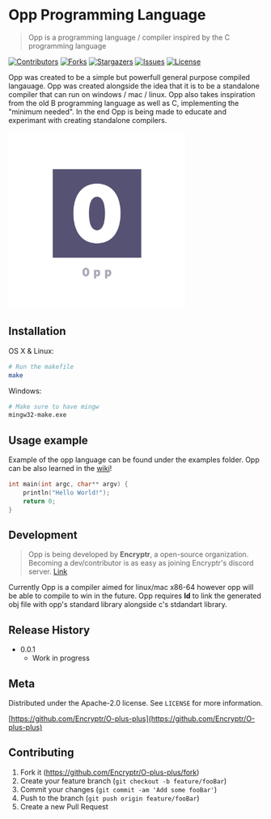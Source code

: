 # Opp Programming Language
> Opp is a programming language / compiler inspired by the C programming language

[![Contributors][contributors-shield]][contributors-url]
[![Forks][forks-shield]][forks-url]
[![Stargazers][stars-shield]][stars-url]
[![Issues][issues-shield]][issues-url]
[![License][license-shield]][license-url]

Opp was created to be a simple but powerfull general purpose compiled langauage. Opp was created alongside the idea that it is to be a standalone compiler that can run on windows / mac / linux. Opp also takes inspiration from the old B programming language as well as C, implementing the "minimum needed". In the end Opp is being made to educate and experimant with creating standalone compilers.

<img src="logo.png" width="350" height="350"/>

## Installation

OS X & Linux:

```sh
# Run the makefile
make
```

Windows:

```sh
# Make sure to have mingw
mingw32-make.exe 
```

## Usage example

Example of the opp language can be found under the examples folder. Opp can be also learned in the [wiki][wiki]!

```c
int main(int argc, char** argv) {
	println("Hello World!");
	return 0;
}
```

## Development
> Opp is being developed by **Encryptr**, a open-source organization. Becoming a dev/contributor is as easy as joining Encryptr's discord server. [Link](https://discord.gg/8tcf6sJ5Gq)

Currently Opp is a compiler aimed for linux/mac x86-64 however opp will be able to compile to win in the future. Opp requires **ld** to link the generated obj file with opp's standard library alongside c's stdandart library. 

## Release History
* 0.0.1
    * Work in progress

## Meta

Distributed under the Apache-2.0 license. See ``LICENSE`` for more information.

[https://github.com/Encryptr/O-plus-plus](https://github.com/Encryptr/O-plus-plus)

## Contributing

1. Fork it (<https://github.com/Encryptr/O-plus-plus/fork>)
2. Create your feature branch (`git checkout -b feature/fooBar`)
3. Commit your changes (`git commit -am 'Add some fooBar'`)
4. Push to the branch (`git push origin feature/fooBar`)
5. Create a new Pull Request

<!-- Markdown link & img dfn's -->
[wiki]: https://github.com/Encryptr/O-plus-plus/wiki
[contributors-shield]: https://img.shields.io/github/contributors/Encryptr/O-plus-plus.svg?style=flat-square
[contributors-url]: https://github.com/Encryptr/O-plus-plus/graphs/contributors

[forks-shield]: https://img.shields.io/github/forks/Encryptr/O-plus-plus.svg?style=flat-square
[forks-url]: https://github.com/Encryptr/O-plus-plus/network/members

[stars-shield]: https://img.shields.io/github/stars/Encryptr/O-plus-plus.svg?style=flat-square
[stars-url]: https://github.com/Encryptr/O-plus-plus/stargazers

[issues-shield]: https://img.shields.io/github/issues/Encryptr/O-plus-plus.svg?style=flat-square
[issues-url]: https://github.com/Encryptr/O-plus-plus/issues

[license-shield]: https://img.shields.io/github/license/Encryptr/O-plus-plus.svg?style=flat-square
[license-url]: https://github.com/Encryptr/O-plus-plus/blob/master/LICENSE.txt


